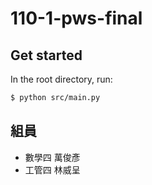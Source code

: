 # 110-1-pws-final

## Get started

In the root directory, run:

```bash
$ python src/main.py
```

## 組員

* 數學四 萬俊彥
* 工管四 林威呈


